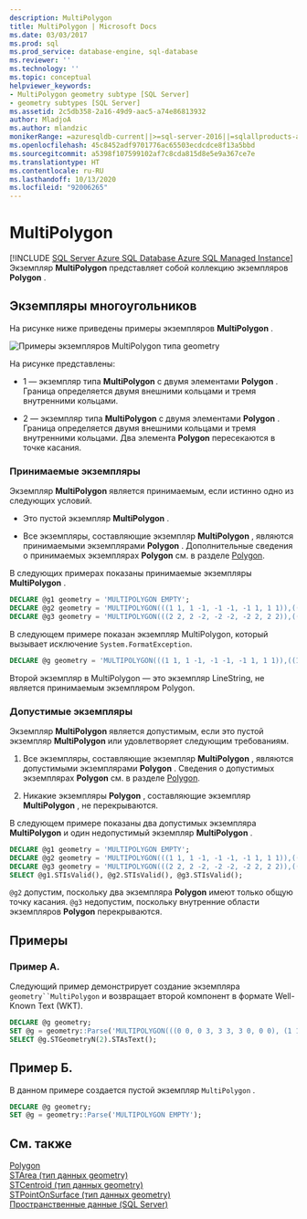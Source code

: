 ```yaml
---
description: MultiPolygon
title: MultiPolygon | Microsoft Docs
ms.date: 03/03/2017
ms.prod: sql
ms.prod_service: database-engine, sql-database
ms.reviewer: ''
ms.technology: ''
ms.topic: conceptual
helpviewer_keywords:
- MultiPolygon geometry subtype [SQL Server]
- geometry subtypes [SQL Server]
ms.assetid: 2c5db358-2a16-49d9-aac5-a74e86813932
author: MladjoA
ms.author: mlandzic
monikerRange: =azuresqldb-current||>=sql-server-2016||=sqlallproducts-allversions||>=sql-server-linux-2017||=azuresqldb-mi-current
ms.openlocfilehash: 45c8452adf9701776ac65503ecdcdce8f13a5bbd
ms.sourcegitcommit: a5398f107599102af7c8cda815d8e5e9a367ce7e
ms.translationtype: HT
ms.contentlocale: ru-RU
ms.lasthandoff: 10/13/2020
ms.locfileid: "92006265"
---
```

# <a name="multipolygon"></a>MultiPolygon
[!INCLUDE [SQL Server Azure SQL Database Azure SQL Managed Instance](../../includes/applies-to-version/sql-asdb-asdbmi.md)]
  Экземпляр **MultiPolygon** представляет собой коллекцию экземпляров **Polygon** .  
  
## <a name="polygon-instances"></a>Экземпляры многоугольников  
 На рисунке ниже приведены примеры экземпляров **MultiPolygon** .  
  
 ![Примеры экземпляров MultiPolygon типа geometry](../../relational-databases/spatial/media/multipolygon.gif "Примеры экземпляров MultiPolygon типа geometry")  
  
 На рисунке представлены:  
  
-   1 — экземпляр типа **MultiPolygon** с двумя элементами **Polygon** . Граница определяется двумя внешними кольцами и тремя внутренними кольцами.  
  
-   2 — экземпляр типа **MultiPolygon** с двумя элементами **Polygon** . Граница определяется двумя внешними кольцами и тремя внутренними кольцами. Два элемента **Polygon** пересекаются в точке касания.  
  
### <a name="accepted-instances"></a>Принимаемые экземпляры  
 Экземпляр **MultiPolygon** является принимаемым, если истинно одно из следующих условий.  
  
-   Это пустой экземпляр **MultiPolygon** .  
  
-   Все экземпляры, составляющие экземпляр **MultiPolygon** , являются принимаемыми экземплярами **Polygon** . Дополнительные сведения о принимаемых экземплярах **Polygon** см. в разделе [Polygon](../../relational-databases/spatial/polygon.md).  
  
В следующих примерах показаны принимаемые экземпляры **MultiPolygon** .  
  
```sql  
DECLARE @g1 geometry = 'MULTIPOLYGON EMPTY';  
DECLARE @g2 geometry = 'MULTIPOLYGON(((1 1, 1 -1, -1 -1, -1 1, 1 1)),((1 1, 3 1, 3 3, 1 3, 1 1)))';  
DECLARE @g3 geometry = 'MULTIPOLYGON(((2 2, 2 -2, -2 -2, -2 2, 2 2)),((1 1, 3 1, 3 3, 1 3, 1 1)))';  
```  
  
В следующем примере показан экземпляр MultiPolygon, который вызывает исключение `System.FormatException`.  
  
```sql  
DECLARE @g geometry = 'MULTIPOLYGON(((1 1, 1 -1, -1 -1, -1 1, 1 1)),((1 1, 3 1, 3 3)))';  
```  
  
Второй экземпляр в MultiPolygon — это экземпляр LineString, не является принимаемым экземпляром Polygon.  
  
### <a name="valid-instances"></a>Допустимые экземпляры  
 Экземпляр **MultiPolygon** является допустимым, если это пустой экземпляр **MultiPolygon** или удовлетворяет следующим требованиям.  
  
1.  Все экземпляры, составляющие экземпляр **MultiPolygon** , являются допустимыми экземплярами **Polygon** . Сведения о допустимых экземплярах **Polygon** см. в разделе [Polygon](../../relational-databases/spatial/polygon.md).  
  
2.  Никакие экземпляры **Polygon** , составляющие экземпляр **MultiPolygon** , не перекрываются.  

В следующем примере показаны два допустимых экземпляра **MultiPolygon** и один недопустимый экземпляр **MultiPolygon** .  
  
```sql  
DECLARE @g1 geometry = 'MULTIPOLYGON EMPTY';  
DECLARE @g2 geometry = 'MULTIPOLYGON(((1 1, 1 -1, -1 -1, -1 1, 1 1)),((1 1, 3 1, 3 3, 1 3, 1 1)))';  
DECLARE @g3 geometry = 'MULTIPOLYGON(((2 2, 2 -2, -2 -2, -2 2, 2 2)),((1 1, 3 1, 3 3, 1 3, 1 1)))';  
SELECT @g1.STIsValid(), @g2.STIsValid(), @g3.STIsValid();  
```  
  
`@g2` допустим, поскольку два экземпляра **Polygon** имеют только общую точку касания. `@g3` недопустим, поскольку внутренние области экземпляров **Polygon** перекрываются.  
  
## <a name="examples"></a>Примеры  
### <a name="example-a"></a>Пример А.
Следующий пример демонстрирует создание экземпляра `geometry``MultiPolygon` и возвращает второй компонент в формате Well-Known Text (WKT).  
  
```sql  
DECLARE @g geometry;  
SET @g = geometry::Parse('MULTIPOLYGON(((0 0, 0 3, 3 3, 3 0, 0 0), (1 1, 1 2, 2 1, 1 1)), ((9 9, 9 10, 10 9, 9 9)))');  
SELECT @g.STGeometryN(2).STAsText();  
```  
  
## <a name="example-b"></a>Пример Б.
В данном примере создается пустой экземпляр `MultiPolygon` .  
  
```sql  
DECLARE @g geometry;  
SET @g = geometry::Parse('MULTIPOLYGON EMPTY');  
```  
  
## <a name="see-also"></a>См. также  
 [Polygon](../../relational-databases/spatial/polygon.md)   
 [STArea (тип данных geometry)](../../t-sql/spatial-geometry/starea-geometry-data-type.md)   
 [STCentroid (тип данных geometry)](../../t-sql/spatial-geometry/stcentroid-geometry-data-type.md)   
 [STPointOnSurface (тип данных geometry)](../../t-sql/spatial-geometry/stpointonsurface-geometry-data-type.md)   
 [Пространственные данные (SQL Server)](../../relational-databases/spatial/spatial-data-sql-server.md)  
  
  
